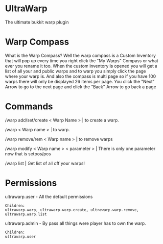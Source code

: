 UltraWarp
=========

The ultimate bukkit warp plugin

Warp Compass
=========
What is the Warp Compass? Well the warp compass is a Custom Inventory that will pop up every time you right click the "My Warps" Compass or what ever you rename it too. When the custom inventory is opened you will get a list of all your and public warps and to warp you simply click the page where your warp is. And also the compass is multi page so if you have 100 warps there will only be displayed 26 items per page. You click the "Next" Arrow to go to the next page and click the "Back" Arrow to go back a page

Commands
=========
/warp add/set/create < Warp Name > | to create a warp.

/warp < Warp name > | to warp.

/warp remove/rem < Warp name > | to remove warps

/warp modify < Warp name > < parameter > | There is only one parameter now that is setpos/pos

/warp list | Get list of all off your warps!

Permissions
==========
ultrawarp.user - All the default permissions
    
    Children: 
    ultrawarp.warp, ultrawarp.warp.create, ultrawarp.warp.remove, ultrawarp.warp.list
    
ultrawarp.admin - By pass all things were player has to own the warp.

    Children: 
    ultrawarp.user
